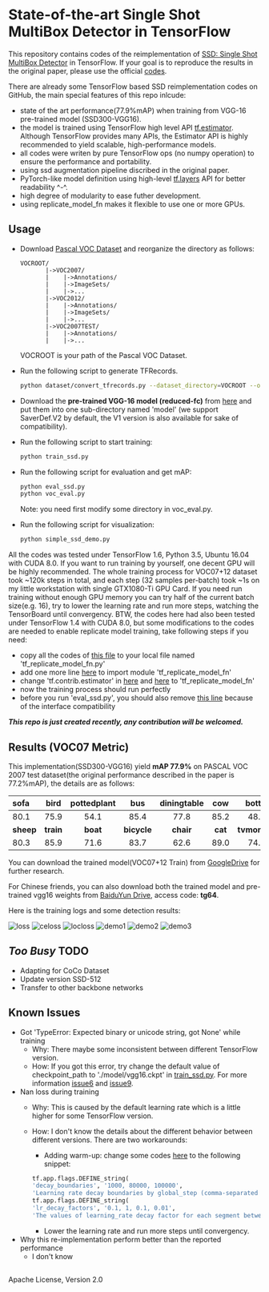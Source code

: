# State-of-the-art Single Shot MultiBox Detector in TensorFlow

This repository contains codes of the reimplementation of [SSD: Single Shot MultiBox Detector](https://arxiv.org/abs/1512.02325) in TensorFlow. If your goal is to reproduce the results in the original paper, please use the official [codes](https://github.com/weiliu89/caffe/tree/ssd).

There are already some TensorFlow based SSD reimplementation codes on GitHub, the main special features of this repo inlcude:

- state of the art performance(77.9%mAP) when training from VGG-16 pre-trained model (SSD300-VGG16).
- the model is trained using TensorFlow high level API [tf.estimator](https://www.tensorflow.org/api_docs/python/tf/estimator/Estimator). Although TensorFlow provides many APIs, the Estimator API is highly recommended to yield scalable, high-performance models.
- all codes were writen by pure TensorFlow ops (no numpy operation) to ensure the performance and portability.
- using ssd augmentation pipeline discribed in the original paper.
- PyTorch-like model definition using high-level [tf.layers](https://www.tensorflow.org/api_docs/python/tf/layers) API for better readability ^-^.
- high degree of modularity to ease futher development.
- using replicate\_model\_fn makes it flexible to use one or more GPUs.

## ##
## Usage
- Download [Pascal VOC Dataset](https://pjreddie.com/projects/pascal-voc-dataset-mirror/) and reorganize the directory as follows:
	```
	VOCROOT/
		   |->VOC2007/
		   |    |->Annotations/
		   |    |->ImageSets/
		   |    |->...
		   |->VOC2012/
		   |    |->Annotations/
		   |    |->ImageSets/
		   |    |->...
		   |->VOC2007TEST/
		   |    |->Annotations/
		   |    |->...
	```
	VOCROOT is your path of the Pascal VOC Dataset.
- Run the following script to generate TFRecords.
	```sh
	python dataset/convert_tfrecords.py --dataset_directory=VOCROOT --output_directory=./dataset/tfrecords
	```
- Download the **pre-trained VGG-16 model (reduced-fc)** from [here](https://drive.google.com/drive/folders/184srhbt8_uvLKeWW_Yo8Mc5wTyc0lJT7) and put them into one sub-directory named 'model' (we support SaverDef.V2 by default, the V1 version is also available for sake of compatibility).
- Run the following script to start training:

	```sh
	python train_ssd.py
	```
- Run the following script for evaluation and get mAP:

	```sh
	python eval_ssd.py
	python voc_eval.py
	```
	Note: you need first modify some directory in voc_eval.py.
- Run the following script for visualization:
	```sh
	python simple_ssd_demo.py
	```

All the codes was tested under TensorFlow 1.6, Python 3.5, Ubuntu 16.04 with CUDA 8.0. If you want to run training by yourself, one decent GPU will be highly recommended. The whole training process for VOC07+12 dataset took ~120k steps in total, and each step (32 samples per-batch) took ~1s on my little workstation with single GTX1080-Ti GPU Card. If you need run training without enough GPU memory you can try half of the current batch size(e.g. 16), try to lower the learning rate and run more steps, watching the TensorBoard until convergency. BTW, the codes here had also been tested under TensorFlow 1.4 with CUDA 8.0, but some modifications to the codes are needed to enable replicate model training, take following steps if you need:

- copy all the codes of [this file](https://github.com/tensorflow/tensorflow/blob/v1.6.0/tensorflow/contrib/estimator/python/estimator/replicate_model_fn.py) to your local file named 'tf\_replicate\_model\_fn.py'
- add one more line [here](https://github.com/HiKapok/SSD.TensorFlow/blob/899e08dad48669ca0c444284977e3d7ffa1da5fe/train_ssd.py#L25) to import module 'tf\_replicate\_model\_fn'
- change 'tf.contrib.estimator' in [here](https://github.com/HiKapok/SSD.TensorFlow/blob/899e08dad48669ca0c444284977e3d7ffa1da5fe/train_ssd.py#L383) and [here](https://github.com/HiKapok/SSD.TensorFlow/blob/899e08dad48669ca0c444284977e3d7ffa1da5fe/train_ssd.py#L422) to 'tf\_replicate\_model\_fn'
- now the training process should run perfectly
- before you run 'eval_ssd.py', you should also remove [this line](https://github.com/HiKapok/SSD.TensorFlow/blob/e8296848b9f6eb585da5945d6b3ae099029ef4bf/eval_ssd.py#L369) because of the interface compatibility


***This repo is just created recently, any contribution will be welcomed.***

## Results (VOC07 Metric)

This implementation(SSD300-VGG16) yield **mAP 77.9%** on PASCAL VOC 2007 test dataset(the original performance described in the paper is 77.2%mAP), the details are as follows:

| sofa   | bird  | pottedplant | bus | diningtable | cow | bottle | horse | aeroplane | motorbike
|:-------|:-----:|:-------:|:-------:|:-------:|:-------:|:-------:|:-------:|:-------:|:-------:|
|  80.1  |  75.9 |  54.1   |   85.4  |   77.8    |  85.2 |  48.7  | 85.8  |   83.6    |   82.3   |
| **sheep**  | **train** | **boat**    | **bicycle** | **chair**    | **cat**   | **tvmonitor** | **person** | **car**  | **dog** |
|  80.3  |  85.9 |  71.6   |   83.7  |   62.6    | 89.0 |  74.8  | 79.3  |   85.6   |   86.6   |

You can download the trained model(VOC07+12 Train) from [GoogleDrive](https://drive.google.com/open?id=1sr3khWzrXZtcS5mmkQDL00y07Rj7erW5) for further research.

For Chinese friends, you can also download both the trained model and pre-trained vgg16 weights from [BaiduYun Drive](https://pan.baidu.com/s/1kRhZd4p-N46JFpVkMgU3fg), access code: **tg64**.

Here is the training logs and some detection results:

![](logs/loss.JPG "loss")
![](logs/celoss.JPG "celoss")
![](logs/locloss.JPG "locloss")
![](demo/demo1.jpg "demo1")
![](demo/demo2.jpg "demo2")
![](demo/demo3.jpg "demo3")

## *Too Busy* TODO

- Adapting for CoCo Dataset
- Update version SSD-512
- Transfer to other backbone networks

## Known Issues

- Got 'TypeError: Expected binary or unicode string, got None' while training
  - Why: There maybe some inconsistent between different TensorFlow version.
  - How: If you got this error, try change the default value of checkpoint_path to './model/vgg16.ckpt' in [train_ssd.py](https://github.com/HiKapok/SSD.TensorFlow/blob/86e3fa600d8d07122e9366ae664dea8c3c87c622/train_ssd.py#L107). For more information [issue6](https://github.com/HiKapok/SSD.TensorFlow/issues/6) and [issue9](https://github.com/HiKapok/SSD.TensorFlow/issues/9).
- Nan loss during training
  - Why: This is caused by the default learning rate which is a little higher for some TensorFlow version.
  - How: I don't know the details about the different behavior between different versions. There are two workarounds:
  	- Adding warm-up: change some codes [here](https://github.com/HiKapok/SSD.TensorFlow/blob/d9cf250df81c8af29985c03d76636b2b8b19f089/train_ssd.py#L99) to the following snippet:

	```python
	tf.app.flags.DEFINE_string(
    'decay_boundaries', '1000, 80000, 100000',
    'Learning rate decay boundaries by global_step (comma-separated list).')
	tf.app.flags.DEFINE_string(
    'lr_decay_factors', '0.1, 1, 0.1, 0.01',
    'The values of learning_rate decay factor for each segment between boundaries (comma-separated list).')
	```
	- Lower the learning rate and run more steps until convergency.
- Why this re-implementation perform better than the reported performance
  - I don't know


## ##
Apache License, Version 2.0
